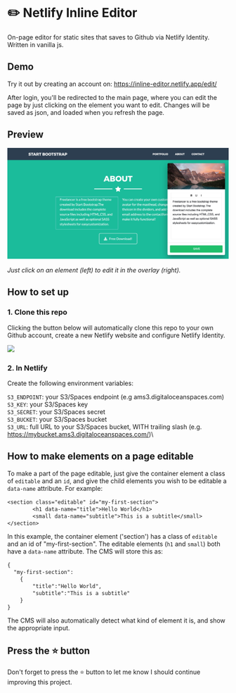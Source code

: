 # :pencil2: Netlify Inline Editor

On-page editor for static sites that saves to Github via Netlify Identity. Written in vanilla js.

## Demo

Try it out by creating an account on:
https://inline-editor.netlify.app/edit/

After login, you'll be redirected to the main page, where you can edit the page by just clicking on the element you want to edit. Changes will be saved as json, and loaded when you refresh the page.

## Preview

![Preview](edit/img/preview.jpg)

_Just click on an element (left) to edit it in the overlay (right)._

## How to set up

### 1. Clone this repo

Clicking the button below will automatically clone this repo to your own Github account, create a new Netlify website and configure Netlify Identity.

<a href="https://app.netlify.com/start/deploy?repository=https://github.com/dashpilot/netlify-inline-editor&stack=cms"><img src="https://www.netlify.com/img/deploy/button.svg" /></a>

### 2. In Netlify

Create the following environment variables:

`S3_ENDPOINT`: your S3/Spaces endpoint (e.g ams3.digitaloceanspaces.com)\
`S3_KEY`: your S3/Spaces key\
`S3_SECRET`: your S3/Spaces secret\
`S3_BUCKET`: your S3/Spaces bucket\
`S3_URL`: full URL to your S3/Spaces bucket, WITH trailing slash (e.g. https://mybucket.ams3.digitaloceanspaces.com/)\

## How to make elements on a page editable

To make a part of the page editable, just give the container element a class of `editable` and an `id`, and give the child elements you wish to be editable a `data-name` attribute. For example:

```
<section class="editable" id="my-first-section">
        <h1 data-name="title">Hello World</h1>
        <small data-name="subtitle">This is a subtitle</small>
</section>
```

In this example, the container element ('section') has a class of `editable` and an id of "my-first-section". The editable elements (`h1` and `small`) both have a `data-name` attribute. The CMS will store this as:

```
{
  "my-first-section":
    {
        "title":"Hello World",
        "subtitle":"This is a subtitle"
    }
}
```

The CMS will also automatically detect what kind of element it is, and show the appropriate input.

## Press the :star: button
Don't forget to press the :star: button to let me know I should continue improving this project.
